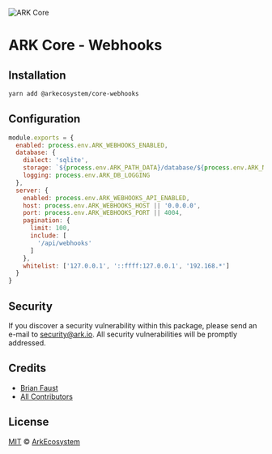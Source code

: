 ![ARK Core](https://i.imgur.com/1aP6F2o.png)

# ARK Core - Webhooks

## Installation

```bash
yarn add @arkecosystem/core-webhooks
```

## Configuration

```js
module.exports = {
  enabled: process.env.ARK_WEBHOOKS_ENABLED,
  database: {
    dialect: 'sqlite',
    storage: `${process.env.ARK_PATH_DATA}/database/${process.env.ARK_NETWORK_NAME}/webhooks.sqlite`,
    logging: process.env.ARK_DB_LOGGING
  },
  server: {
    enabled: process.env.ARK_WEBHOOKS_API_ENABLED,
    host: process.env.ARK_WEBHOOKS_HOST || '0.0.0.0',
    port: process.env.ARK_WEBHOOKS_PORT || 4004,
    pagination: {
      limit: 100,
      include: [
        '/api/webhooks'
      ]
    },
    whitelist: ['127.0.0.1', '::ffff:127.0.0.1', '192.168.*']
  }
}
```

## Security

If you discover a security vulnerability within this package, please send an e-mail to security@ark.io. All security vulnerabilities will be promptly addressed.

## Credits

- [Brian Faust](https://github.com/faustbrian)
- [All Contributors](../../../../contributors)

## License

[MIT](LICENSE) © [ArkEcosystem](https://ark.io)
